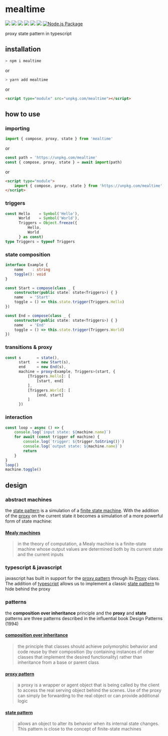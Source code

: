 # mealtime
[![](https://badgen.net/badge/license/MIT/blue)](#) [![](https://badgen.net/npm/types/tslib?icon=typescript&label=)](#) [![](https://badgen.net/github/tag/domrally/mealtime?icon=git&label)](#) [![](https://badgen.net/codeclimate/loc/domrally/mealtime?label=lines&color=green)](#) [![](https://badgen.net/packagephobia/install/mealtime?label=size&color=green)](#) [![](https://badgen.net/npm/dw/mealtime?icon=npm&label&color=green)](#) [![Node.js Package](https://github.com/domrally/mealtime/actions/workflows/npm-publish.yml/badge.svg)](https://github.com/domrally/mealtime/actions/workflows/npm-publish.yml)

proxy state pattern in typescript

## installation
```bash
> npm i mealtime
```
or 
```bash
> yarn add mealtime
```
or 
```html
<script type="module" src="unpkg.com/mealtime"></script>
```

## how to use

### importing
```typescript
import { compose, proxy, state } from 'mealtime'
```
or
```typescript
const path = 'https://unpkg.com/mealtime'
const { compose, proxy, state } = await import(path)
```
or
```html
<script type="module">
    import { compose, proxy, state } from 'https://unpkg.com/mealtime'	
</script>
```
### triggers
```typescript
const Hello    = Symbol('Hello'),
      World    = Symbol('World'),
      Triggers = Object.freeze({
          Hello,
          World
      } as const)
type Triggers = typeof Triggers
```
### state composition
```typescript
interface Example {
    name    : string
    toggle(): void
}
```
```typescript
const Start = compose(class _ {
    constructor(public state: state<Triggers>) { }
    name   = 'Start'
    toggle = () => this.state.trigger(Triggers.Hello)
})
```
```typescript
const End = compose(class _ {
    constructor(public state: state<Triggers>) { }
    name   = 'End'
    toggle = () => this.state.trigger(Triggers.World)
})
```
### transitions & proxy
```typescript
const s       = state(),
      start   = new Start(s),
      end     = new End(s),
      machine = proxy<Example, Triggers>(start, {
          [Triggers.Hello]: [
              [start, end]
          ],
          [Triggers.World]: [
              [end, start]
          ]
      })
```
### interaction
```typescript
const loop = async () => {
    console.log(`input state: ${machine.name}`)
    for await (const trigger of machine) {
        console.log(`trigger: ${trigger.toString()}`)
        console.log(`output state: ${machine.name}`)
        return
    }
}
loop()
machine.toggle()
```

## design

### abstract machines
the [state pattern](https://en.wikipedia.org/wiki/state_pattern) is a simulation of a [finite state machine](https://en.wikipedia.org/wiki/Finite-state_machine#Transducers). With the addition of the [proxy](https://developer.mozilla.org/en-US/docs/Web/JavaScript/Reference/Global_Objects/Proxy) on the current state it becomes a simulation of a more powerful form of state machine:

#### [Mealy machines](https://en.wikipedia.org/wiki/Mealy_machine)
> in the theory of computation, 
> a Mealy machine is a finite-state machine 
> whose output values are determined both by 
> its current state and the current inputs


### typescript & javascript
javascript has built in support for the [proxy pattern](https://en.wikipedia.org/wiki/Proxy_pattern) through its [Proxy](https://developer.mozilla.org/en-US/docs/Web/JavaScript/Reference/Global_Objects/Proxy) class. The addition of [typescript](https://www.typescriptlang.org/) allows us to implement a classic [state pattern](https://en.wikipedia.org/wiki/state_pattern) to hide behind the proxy


### patterns
the **composition over inheritance** principle and the **proxy** and **state** patterns
are three patterns described in the influential book Design Patterns (1994)

#### [composition over inheritance](https://en.wikipedia.org/wiki/Composition_over_inheritance)
> the principle that classes should achieve polymorphic behavior 
> and code reuse by their composition 
> (by containing instances of other classes that implement the desired functionality) 
> rather than inheritance from a base or parent class

#### [proxy pattern](https://en.wikipedia.org/wiki/Proxy_pattern)
> a proxy is a wrapper or agent object 
> that is being called by the client 
> to access the real serving object behind the scenes.
> Use of the proxy can simply be forwarding to the real object
> or can provide additional logic

#### [state pattern](https://en.wikipedia.org/wiki/state_pattern)
> allows an object to alter its behavior 
> when its internal state changes.
> This pattern is close to
> the concept of finite-state machines
